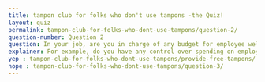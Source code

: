```yaml
---
title: tampon club for folks who don't use tampons -the Quiz!
layout: quiz
permalink: tampon-club-for-folks-who-dont-use-tampons/question-2/
question-number: Question 2
question: In your job, are you in charge of any budget for employee well-being?
explainer: For example, do you have any control over spending on employee welfare issues? are you in charge of facilities? are you in a position to institute free sanitary products at your company?
yep : tampon-club-for-folks-who-dont-use-tampons/provide-free-tampons/
nope : tampon-club-for-folks-who-dont-use-tampons/question-3/
---
```


